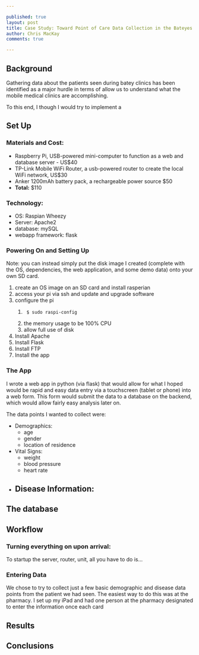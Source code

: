 ```yaml
---

published: true
layout: post
title: Case Study: Toward Point of Care Data Collection in the Bateyes
author: Chris MacKay
comments: true

---
```


## Background

Gathering data about the patients seen during batey clinics has been identified as a major hurdle in terms of allow us to understand what the mobile medical clinics are accomplishing.

To this end, I though I would try to implement a 

## Set Up

### Materials and Cost:

- Raspberry Pi, USB-powered mini-computer to function as a web and database server - US$40
- TP-Link Mobile WiFi Router, a usb-powered router to create the local WiFi network, US$30
- Anker 1200mAh battery pack, a rechargeable power source $50
- **Total:** $110

### Technology:

- OS: Raspian Wheezy
- Server: Apache2
- database: mySQL
- webapp framework: flask

### Powering On and Setting Up

Note: you can instead simply put the disk image I created (complete with the OS, dependencies, the web application, and some demo data) onto your own SD card.

1. create an OS image on an SD card and install rasperian
2. access your pi via ssh and update and upgrade software
3. configure the pi
	1.      $ sudo raspi-config
	1. the memory usage to be 100% CPU
	1. allow full use of disk
1. Install Apache
2. Install Flask
3. Install FTP
4. Install the app

### The App

I wrote a web app in python (via flask) that would allow for what I hoped would be rapid and easy data entry via a touchscreen (tablet or phone) into a web form. This form would submit the data to a database on the backend, which would allow fairly easy analysis later on.

The data points I wanted to collect were:

- Demographics:
	- age
	- gender
	- location of residence
- Vital Signs:
	- weight
	- blood pressure
	- heart rate
- Disease Information:
	- 

## The database 

## Workflow

### Turning everything on upon arrival:

To startup the server, router, unit, all you have to do is…

### Entering Data

We chose to try to collect just a few basic demographic and disease data points from the patient we had seen. The easiest way to do this was at the pharmacy. I set up my iPad and had one person at the pharmacy designated to enter the information once each card  



## Results

## Conclusions